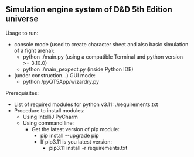 ## Simulation engine system of D&D 5th Edition universe

Usage to run:
  - console mode (used to create character sheet and also basic simulation of a fight arena):
    - python ./main.py (using a compatible Terminal and python version >= 3.10.0)
    - python ./main_pexpect.py (inside Python IDE)
  - (under construction...) GUI mode:
    - python /pyQT5App/wizardry.py

Prerequisites:
- List of required modules for python v3.11:
    ./requirements.txt
- Procedure to install modules:
  - Using IntelliJ PyCharm
  - Using command line:
    - Get the latest version of pip module:
      - pip install --upgrade pip
      - If pip3.11 is you latest version:
        - pip3.11 install -r requirements.txt


